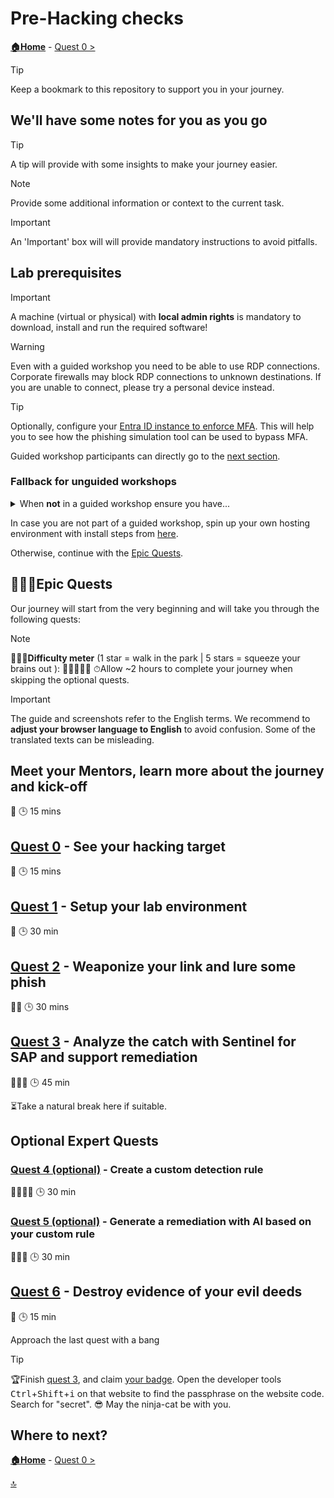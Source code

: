# Pre-Hacking checks

**[🏠Home](../README.md)** - [ Quest 0 >](quest0.md)

> [!TIP]
> Keep a bookmark to this repository to support you in your journey.

## We'll have some notes for you as you go

> [!TIP]
> A tip will provide with some insights to make your journey easier.

> [!NOTE]
> Provide some additional information or context to the current task.

> [!IMPORTANT]
> An 'Important' box will will provide mandatory instructions to avoid pitfalls.

## Lab prerequisites

> [!IMPORTANT]
> A machine (virtual or physical) with **local admin rights** is mandatory to download, install and run the required software!

> [!WARNING]
> Even with a guided workshop you need to be able to use RDP connections. Corporate firewalls may block RDP connections to unknown destinations. If you are unable to connect, please try a personal device instead.

> [!TIP]
> Optionally, configure your [Entra ID instance to enforce MFA](https://learn.microsoft.com/entra/identity/authentication/tutorial-enable-azure-mfa). This will help you to see how the phishing simulation tool can be used to bypass MFA.

Guided workshop participants can directly go to the [next section](#️epic-quests).

### Fallback for unguided workshops

<details><summary>When <b>not</b> in a guided workshop ensure you have...</summary>
<b>Azure Subscription</b>: If you don't have an Azure subscription, create a [free account](https://azure.microsoft.com/free/).</br>
<b>Setup a phishing simulation tool</b> of your choice. Following screenshots and video references refer to Evilginx3.</br>
<b>A phishing target</b>: This could be a test account and sandbox system that has a web experience with your Identity Provider (IdP) configured for login. We will use a sample [SAP system and Microsoft Entra ID](https://learn.microsoft.com/entra/identity/saas-apps/sap-netweaver-tutorial) for this tutorial.</br>
<b>A Sentinel for SAP instance</b>: Learn more about the free trial [here](https://azure.microsoft.com/pricing/offers/microsoft-sentinel-sap-promo/).</br>
<b>An SAP instance connected to Sentinel for SAP</b>: Learn more about how to onboard [here](https://learn.microsoft.com/azure/sentinel/sap/deployment-overview).
</details>

In case you are not part of a guided workshop, spin up your own hosting environment with install steps from [here](./quest1-unguided.md).

Otherwise, continue with the [Epic Quests](#️epic-quests).

## 🧙🏾‍♀️Epic Quests

Our journey will start from the very beginning and will take you through the following quests:

> [!NOTE]
>🏋🏽‍♂️**Difficulty meter** (1 star = walk in the park | 5 stars = squeeze your brains out ): 🌟🌟🌟🌟🌟
>⏱Allow ~2 hours to complete your journey when skipping the optional quests.

> [!IMPORTANT]
>The guide and screenshots refer to the English terms. We recommend to **adjust your browser language to English** to avoid confusion. Some of the translated texts can be misleading.

## Meet your Mentors, learn more about the journey and kick-off

🌟
🕒 15 mins

## [Quest 0](quest0.md) - See your hacking target

🌟
🕒 15 mins

## [Quest 1](quest1.md) - Setup your lab environment

🌟
🕒 30 min

## [Quest 2](quest2.md) - Weaponize your link and lure some phish

🌟🌟
🕒 30 mins

## [Quest 3](quest3.md) - Analyze the catch with Sentinel for SAP and support remediation

🌟🌟🌟
🕒 45 min

⏳Take a natural break here if suitable.

## Optional Expert Quests

### [Quest 4 (optional)](quest4.md) - Create a custom detection rule

🌟🌟🌟🌟
🕒 30 min

### [Quest 5 (optional)](quest5.md) - Generate a remediation with AI based on your custom rule

🌟🌟🌟
🕒 30 min

## [Quest 6](quest6.md) - Destroy evidence of your evil deeds

🌟
🕒 15 min

Approach the last quest with a bang

> [!TIP]
>🏆Finish [quest 3](quest3.md), and claim [your badge](https://dsagwsrgb4f3.z1.web.core.windows.net/). Open the developer tools <kbd>Ctrl</kbd>+<kbd>Shift</kbd>+<kbd>i</kbd> on that website to find the passphrase on the website code. Search for "secret". 😎 May the ninja-cat be with you.

## Where to next?

**[🏠Home](../README.md)** - [ Quest 0 >](quest0.md)

[🔝](#)
